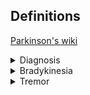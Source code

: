 
## Definitions

[Parkinson's wiki](https://en.wikipedia.org/wiki/Deep_brain_stimulation)

<details>

<summary>Diagnosis
 </summary>

&nbsp;&nbsp;&nbsp;&nbsp;&nbsp;[parkinson.org](https://www.parkinson.org/understanding-parkinsons/getting-diagnosed)

>__Parkinson’s disease (PD) is a “clinical” diagnosis__. This means that an individual’s history, symptoms, and physical exam are used to make the diagnosis. __There is not a specific lab or imaging test that can diagnose PD.__ However, certain tests such as magnetic resonance imaging of the brain (MRI brain), a dopamine transporter scan (DaT scan), or blood work can be used to support the diagnosis of PD or to rule out other medical conditions that can mimic PD.

>Making an accurate diagnosis of Parkinson’s, particularly in its early stages, can be difficult. __Often, an internist or family physician is the first to make a diagnosis__. Many people may seek an additional opinion from a movement disorder specialist. A movement disorder specialist is a neurologist with experience and specific training in the assessment and treatment of PD and related disorders.

>The newest criteria for diagnosing Parkinson’s was developed by the International Parkinson and Movement Disorder Society (MDS), and reflect the most current understanding of PD.

>To consider a diagnosis of Parkinson’s disease, a person must have __bradykinesia__ (slowness of movement). In addition to __bradykinesia__, a person must also have __one or more__ of the following:

- __Shaking or tremor in a limb that occurs while it is at rest__
- __Stiffness or rigidity of the arms, legs, or trunk__
- __Trouble with balance and falls__

### Other tools
_Syn-One test_

&nbsp;&nbsp;&nbsp;&nbsp;&nbsp;[Skin Biopsy Detection of Phosphorylated α-Synuclein](https://pubmed.ncbi.nlm.nih.gov/38506839/)

&nbsp;&nbsp;&nbsp;&nbsp;&nbsp;[cndlifesciences.com](https://cndlifesciences.com/wp-content/uploads/2024/09/Sample-Syn-One-Test-Report-Abnormal.pdf)

_DaTscan - dopamine transporter scan_

</details>

<details>

<summary>Bradykinesia
 </summary>

&nbsp;&nbsp;&nbsp;&nbsp;&nbsp;[Bradykinesia](https://www.physio-pedia.com/Bradykinesia)

>Bradykinesia is a ___term used to describe slowness of movement___. It can be defined as the slowness of movement with a decrease in amplitude and speed as movement continues. [1][2]

>It usually manifest as ___difficulty initiating movement___ , ___reduced movement___ and can impact an individual's ability to carry out activities of daily living. Bradykinesia is a ___classic symptom of Parkinson's disease___, parkinsonism and ___can also be a side effect of some medications___. 

### Clinical Presentation

- [Hypomimia](https://en.wikipedia.org/wiki/Hypomimia) - loss of or limited facial expressions 

![masked face](https://upload.wikimedia.org/wikipedia/commons/thumb/7/72/Drawing_of_face_of_parkinsons_disease_patient_showing_hypomimia.jpg/151px-Drawing_of_face_of_parkinsons_disease_patient_showing_hypomimia.jpg)
- [Hypophonia](https://www.youtube.com/watch?v=w-HfkQK4dnY&t=222s) - soft speech
- Difficulty with fine motor activities
- [Reduced arm swings when walking](https://youtu.be/pFLC9C-xH8E?t=12)
- [Shuffling steps when walking](https://www.youtube.com/watch?v=MFA0aN8VpS4)
- [Small cramped handwriting](https://pmc.ncbi.nlm.nih.gov/articles/PMC6174397/) | [examining](https://youtu.be/U3Ktz-UbqDo?t=123)
![Small cramped handwriting](https://cdn.ncbi.nlm.nih.gov/pmc/blobs/cab6/6174397/7ead45413ca8/MDC3-4-806-g004.jpg)

### Bradykinesia Assessment

___Rapid alternating movements in the upper and lower extremity can be used to establish the diagnosis of bradykinesia in a patient___. During these movements, the examiner looks out for a decline in the rate and/or amplitude of movement.[5]

Bradykinesia can be assessed with the following test:

- Finger Tapping
- Fist open/close
- Pronation/supination of the hand
- Toe tapping
- Heel tapping

</details>


<details>

<summary>Tremor</summary>

[parkinsons.org](https://www.parkinsons.org.uk/information-and-support/tremor)

>A tremor caused by Parkinson’s can appear in 2 ways:

>A ___resting tremor___. This might happen when your ___body is still and relaxed___, for example when you’re lying in bed. The most typical tremor in Parkinson’s is called a ___‘pill-rolling’ rest tremor___, as it looks like you are trying to roll a pill between your thumb and index finger.

>An ___action tremor___. This can happen when you’re doing something, like ___trying to hold a magazine or drink from a cup___.

[Additional info Tremor in Parkinson](https://www.apdaparkinson.org/what-is-parkinsons/symptoms/tremor/)



>### Finger Twitching
>The ___“pill rolling” tremor___ that is often described in medical texts refers to the tremors of the fingers, usually the thumb plus the other fingers, that makes it look as if the person is rolling a pill in the fingers. This is most often the part of the body where tremors will begin.
https://www.youtube.com/watch?v=sHJYEAkWi9o

>### Jaw Tremors
>Jaw tremor is common in Parkinson’s, whereas head tremor is not. The ___jaw tremor looks very much like shivering, although usually slower___. ___It goes away with movement, so it is not present while chewing___. It is extremely irritating  when it is severe enough to cause the teeth to click together. For people with dentures, it may keep the dentures from staying in place, in addition to attracting attention because of the clicking sounds. Chewing gum stops the tremor.

>### Foot Tremors
>Many, if not most people, may have a leg tremor if they rest their leg in particular positions with the heel on the ground. This is not a Parkinson’s disease tremor. A foot tremor due to Parkinson’s isa resting tremor, so it is most evident when the feet are dangling or when the person is lying down. It always disappears when the person is standing, and does not interfere with walking. The tremor usually involves the feet, but the thighs may also be involved so that the whole leg moves.

>### Tongue Tremor
>Sometimes the tongue has a tremor, and in about 1% of Parkinson’s disease cases the head shakes. Sometimes the head tremors because the arms are shaking and the tremor is simply transmitted. The voice, while frequently involved in Parkinson’s, is never involved by tremor. 

### Other tremor info
[Essential tremor vs parkinson tremor](https://www.youtube.com/watch?v=U3Ktz-UbqDo)

</details>

